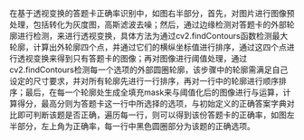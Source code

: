 在基于透视变换的答题卡正确率识别中，如图右半部分，首先，对图片进行图像预处理，包括转化为灰度图，高斯滤波去噪；然后，通过边缘检测对答题卡的外部轮廓进行检测，来进行透视变换，具体方法为通过cv2.findContours函数检测最大轮廓，计算出外轮廓四个点，并通过它们的横纵坐标值进行排序，通过这四个点进行透视变换来得到只有答题卡的图像；再对图像进行阈值处理，通过cv2.findContours检测每一个选项的外部圆圈轮廓，该步骤中的轮廓需满足自己设定的尺寸要求，并对所有轮廓先进行一行排序，再对一行中的轮廓进行顺序排序；最后，在每一个轮廓处生成全填充mask来与阈值化后的图像进行与运算，计算得分，最高分则为答题卡这一行中所选择的选项，与初始定义的正确答案字典对比即可判断该题是否正确，遍历每一行，则可以得到该份答题卡的正确率，如图左半部分，左上角为正确率，每一行中黑色圆圈部分为该题的正确选项。


